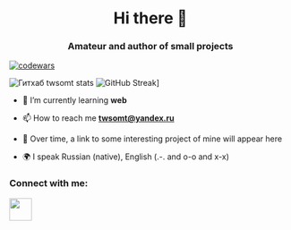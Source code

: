 <h1 align="center">Hi there 👋</h1>
<h3 align="center">Amateur and author of small projects</h3>

[![codewars](https://www.codewars.com/users/twsomt/badges/small)](https://www.codewars.com/users/twsomt)  

![Гитхаб twsomt stats](https://github-readme-stats.vercel.app/api?username=twsomt)
![GitHub Streak](https://github-readme-streak-stats.herokuapp.com/?user=twsomt)]

- 🌱 I’m currently learning **web**

- 📫 How to reach me **twsomt@yandex.ru**

- 📄 Over time, a link to some interesting project of mine will appear here

- 🌍 I speak Russian (native), English (.-. and o-o and x-x)

### Connect with me:
<p align="left">
<a href="https://t.me/twsomt">
<img src="https://www.svgrepo.com/show/354443/telegram.svg" width="40" height="40"
</a>
</p>
